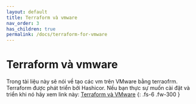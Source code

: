 ```yaml
---
layout: default
title: Terraform và vmware
nav_order: 3
has_children: true
permalink: /docs/terraform-for-vmware
---
```


# Terraform và vmware

Trong tài liệu này sẽ nói về tạo các vm trên VMware bằng terraofrm. Terraform được phát triển bởi Hashicor. Nếu bạn thực sự muốn cài đặt và triển khi nó hãy xem link này: [Terraform và VMware](https://registry.terraform.io/providers/hashicorp/vsphere/latest/docs)
{: .fs-6 .fw-300 }